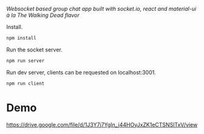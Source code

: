 *Websocket based group chat app built with socket.io, react and material-ui à la The Walking Dead flavor*

Install.

``` bash
npm install
```

Run the socket server.

``` bash
npm run server
```

Run dev server, clients can be requested on localhost:3001.

``` bash
npm run client
```

# Demo

https://drive.google.com/file/d/1J3Y7j7YgIn_j44HOyJxZK1eCTSNSlTxV/view
